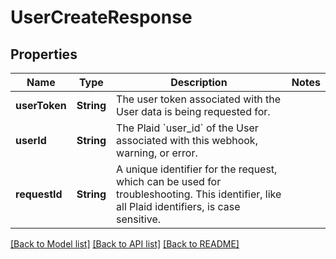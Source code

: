 # UserCreateResponse

## Properties
Name | Type | Description | Notes
------------ | ------------- | ------------- | -------------
**userToken** | **String** | The user token associated with the User data is being requested for. | 
**userId** | **String** | The Plaid &#x60;user_id&#x60; of the User associated with this webhook, warning, or error. | 
**requestId** | **String** | A unique identifier for the request, which can be used for troubleshooting. This identifier, like all Plaid identifiers, is case sensitive. | 

[[Back to Model list]](../README.md#documentation-for-models) [[Back to API list]](../README.md#documentation-for-api-endpoints) [[Back to README]](../README.md)


